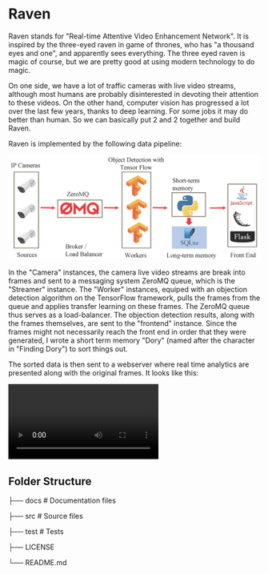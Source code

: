 # Raven

Raven stands for "Real-time Attentive Video Enhancement Network". It is inspired by the three-eyed raven in game of thrones, who has "a thousand eyes and one", and apparently sees everything. The three eyed raven is magic of course, but we are pretty good at using modern technology to do magic.

On one side, we have a lot of traffic cameras with live video streams, although most humans are probably disinterested in devoting their attention to these videos. On the other hand, computer vision has progressed a lot over the last few years, thanks to deep learning. For some jobs it may do better than human. So we can basically put 2 and 2 together and build Raven.

Raven is implemented by the following data pipeline:

![pipeline](https://github.com/zxq0404/Raven/blob/master/docs/Raven_pipeline.png)

In the "Camera" instances, the camera live video streams are break into frames and sent to a messaging system ZeroMQ queue, which is the "Streamer" instance. The "Worker" instances, equiped with an objection detection algorithm on the TensorFlow framework, pulls the frames from the queue and applies transfer learning on these frames. The ZeroMQ queue thus serves as a load-balancer. The objection detection results, along with the frames themselves, are sent to the "frontend" instance. Since the frames might not necessarily reach the front end in order that they were generated, I wrote a short term memory "Dory" (named after the character in "Finding Dory") to sort things out.

The sorted data is then sent to a webserver where real time analytics are presented along with the original frames. It looks like this:

![pipeline](https://github.com/zxq0404/Raven/blob/master/docs/Raven_demo.mp4)


## Folder Structure 

├── docs                    # Documentation files 

├── src                     # Source files 

├── test                    # Tests

├── LICENSE

└── README.md





